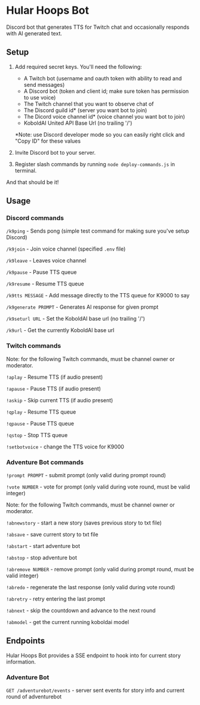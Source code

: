 # Hular Hoops Bot

Discord bot that generates TTS for Twitch chat and occasionally responds with AI generated text.

## Setup

1. Add required secret keys. You'll need the following:

   - A Twitch bot (username and oauth token with ability to read and send messages)
   - A Discord bot (token and client id; make sure token has permission to use voice)
   - The Twitch channel that you want to observe chat of
   - The Discord guild id\* (server you want bot to join)
   - The Dicord voice channel id\* (voice channel you want bot to join)
   - KoboldAI United API Base Url (no trailing '/')

   \*Note: use Discord developer mode so you can easily right click and "Copy ID" for these values

2. Invite Discord bot to your server.
3. Register slash commands by running `node deploy-commands.js` in terminal.

And that should be it!

## Usage

### Discord commands

`/k9ping` - Sends pong (simple test command for making sure you've setup Discord)

`/k9join` - Join voice channel (specified `.env` file)

`/k9leave` - Leaves voice channel

`/k9pause` - Pause TTS queue

`/k9resume` - Resume TTS queue

`/k9tts MESSAGE` - Add message directly to the TTS queue for K9000 to say

`/k9generate PROMPT` - Generates AI response for given prompt 

`/k9seturl URL` - Set the KoboldAI base url (no trailing '/')

`/k9url` - Get the currently KoboldAI base url

### Twitch commands

Note: for the following Twitch commands, must be channel owner or moderator.

`!aplay` - Resume TTS (if audio present)

`!apause` - Pause TTS (if audio present)

`!askip` - Skip current TTS (if audio present)

`!qplay` - Resume TTS queue

`!qpause` - Pause TTS queue

`!qstop` - Stop TTS queue

`!setbotvoice` - change the TTS voice for K9000

### Adventure Bot commands

`!prompt PROMPT` - submit prompt (only valid during prompt round)

`!vote NUMBER` - vote for prompt (only valid during vote round, must be valid integer)

Note: for the following Twitch commands, must be channel owner or moderator.

`!abnewstory` - start a new story (saves previous story to txt file)

`!absave` - save current story to txt file

`!abstart` - start adventure bot

`!abstop` - stop adventure bot

`!abremove NUMBER` - remove prompt (only valid during prompt round, must be valid integer)

`!abredo` - regenerate the last response (only valid during vote round)

`!abretry` - retry entering the last prompt

`!abnext` - skip the countdown and advance to the next round

`!abmodel` - get the current running koboldai model

## Endpoints

Hular Hoops Bot provides a SSE endpoint to hook into for current story information.

### Adventure Bot

`GET /adventurebot/events` - server sent events for story info and current round of adventurebot
